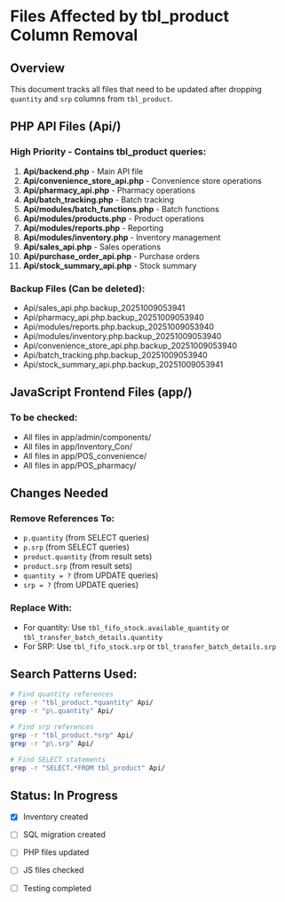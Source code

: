 # Files Affected by tbl_product Column Removal

## Overview
This document tracks all files that need to be updated after dropping `quantity` and `srp` columns from `tbl_product`.

## PHP API Files (Api/)

### High Priority - Contains tbl_product queries:
1. **Api/backend.php** - Main API file
2. **Api/convenience_store_api.php** - Convenience store operations
3. **Api/pharmacy_api.php** - Pharmacy operations
4. **Api/batch_tracking.php** - Batch tracking
5. **Api/modules/batch_functions.php** - Batch functions
6. **Api/modules/products.php** - Product operations
7. **Api/modules/reports.php** - Reporting
8. **Api/modules/inventory.php** - Inventory management
9. **Api/sales_api.php** - Sales operations
10. **Api/purchase_order_api.php** - Purchase orders
11. **Api/stock_summary_api.php** - Stock summary

### Backup Files (Can be deleted):
- Api/sales_api.php.backup_20251009053941
- Api/pharmacy_api.php.backup_20251009053940
- Api/modules/reports.php.backup_20251009053940
- Api/modules/inventory.php.backup_20251009053940
- Api/convenience_store_api.php.backup_20251009053940
- Api/batch_tracking.php.backup_20251009053940
- Api/stock_summary_api.php.backup_20251009053941

## JavaScript Frontend Files (app/)

### To be checked:
- All files in app/admin/components/
- All files in app/Inventory_Con/
- All files in app/POS_convenience/
- All files in app/POS_pharmacy/

## Changes Needed

### Remove References To:
- `p.quantity` (from SELECT queries)
- `p.srp` (from SELECT queries)
- `product.quantity` (from result sets)
- `product.srp` (from result sets)
- `quantity = ?` (from UPDATE queries)
- `srp = ?` (from UPDATE queries)

### Replace With:
- For quantity: Use `tbl_fifo_stock.available_quantity` or `tbl_transfer_batch_details.quantity`
- For SRP: Use `tbl_fifo_stock.srp` or `tbl_transfer_batch_details.srp`

## Search Patterns Used:
```bash
# Find quantity references
grep -r "tbl_product.*quantity" Api/
grep -r "p\.quantity" Api/

# Find srp references
grep -r "tbl_product.*srp" Api/
grep -r "p\.srp" Api/

# Find SELECT statements
grep -r "SELECT.*FROM tbl_product" Api/
```

## Status: In Progress
- [x] Inventory created
- [ ] SQL migration created
- [ ] PHP files updated
- [ ] JS files checked
- [ ] Testing completed

